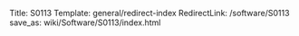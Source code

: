 Title: S0113
Template: general/redirect-index
RedirectLink: /software/S0113
save_as: wiki/Software/S0113/index.html